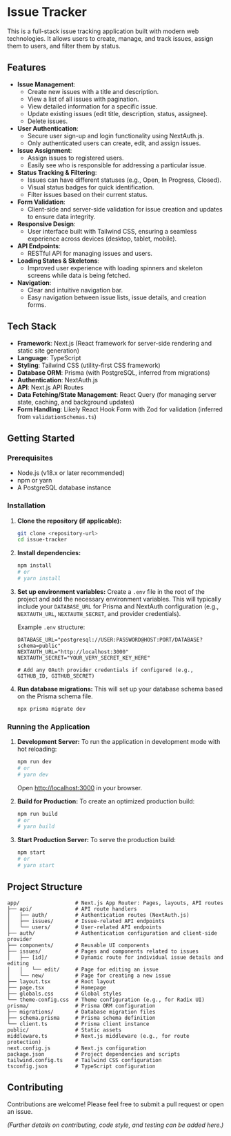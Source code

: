 # Issue Tracker

This is a full-stack issue tracking application built with modern web technologies. It allows users to create, manage, and track issues, assign them to users, and filter them by status.

## Features

- **Issue Management**:
  - Create new issues with a title and description.
  - View a list of all issues with pagination.
  - View detailed information for a specific issue.
  - Update existing issues (edit title, description, status, assignee).
  - Delete issues.
- **User Authentication**:
  - Secure user sign-up and login functionality using NextAuth.js.
  - Only authenticated users can create, edit, and assign issues.
- **Issue Assignment**:
  - Assign issues to registered users.
  - Easily see who is responsible for addressing a particular issue.
- **Status Tracking & Filtering**:
  - Issues can have different statuses (e.g., Open, In Progress, Closed).
  - Visual status badges for quick identification.
  - Filter issues based on their current status.
- **Form Validation**:
  - Client-side and server-side validation for issue creation and updates to ensure data integrity.
- **Responsive Design**:
  - User interface built with Tailwind CSS, ensuring a seamless experience across devices (desktop, tablet, mobile).
- **API Endpoints**:
  - RESTful API for managing issues and users.
- **Loading States & Skeletons**:
  - Improved user experience with loading spinners and skeleton screens while data is being fetched.
- **Navigation**:
  - Clear and intuitive navigation bar.
  - Easy navigation between issue lists, issue details, and creation forms.

## Tech Stack

- **Framework**: Next.js (React framework for server-side rendering and static site generation)
- **Language**: TypeScript
- **Styling**: Tailwind CSS (utility-first CSS framework)
- **Database ORM**: Prisma (with PostgreSQL, inferred from migrations)
- **Authentication**: NextAuth.js
- **API**: Next.js API Routes
- **Data Fetching/State Management**: React Query (for managing server state, caching, and background updates)
- **Form Handling**: Likely React Hook Form with Zod for validation (inferred from `validationSchemas.ts`)

## Getting Started

### Prerequisites

- Node.js (v18.x or later recommended)
- npm or yarn
- A PostgreSQL database instance

### Installation

1.  **Clone the repository (if applicable):**

    ```bash
    git clone <repository-url>
    cd issue-tracker
    ```

2.  **Install dependencies:**

    ```bash
    npm install
    # or
    # yarn install
    ```

3.  **Set up environment variables:**
    Create a `.env` file in the root of the project and add the necessary environment variables. This will typically include your `DATABASE_URL` for Prisma and NextAuth configuration (e.g., `NEXTAUTH_URL`, `NEXTAUTH_SECRET`, and provider credentials).

    Example `.env` structure:

    ```env
    DATABASE_URL="postgresql://USER:PASSWORD@HOST:PORT/DATABASE?schema=public"
    NEXTAUTH_URL="http://localhost:3000"
    NEXTAUTH_SECRET="YOUR_VERY_SECRET_KEY_HERE"

    # Add any OAuth provider credentials if configured (e.g., GITHUB_ID, GITHUB_SECRET)
    ```

4.  **Run database migrations:**
    This will set up your database schema based on the Prisma schema file.
    ```bash
    npx prisma migrate dev
    ```

### Running the Application

1.  **Development Server:**
    To run the application in development mode with hot reloading:

    ```bash
    npm run dev
    # or
    # yarn dev
    ```

    Open [http://localhost:3000](http://localhost:3000) in your browser.

2.  **Build for Production:**
    To create an optimized production build:

    ```bash
    npm run build
    # or
    # yarn build
    ```

3.  **Start Production Server:**
    To serve the production build:
    ```bash
    npm start
    # or
    # yarn start
    ```

## Project Structure

```
app/                  # Next.js App Router: Pages, layouts, API routes
├── api/              # API route handlers
│   ├── auth/         # Authentication routes (NextAuth.js)
│   ├── issues/       # Issue-related API endpoints
│   └── users/        # User-related API endpoints
├── auth/             # Authentication configuration and client-side provider
├── components/       # Reusable UI components
├── issues/           # Pages and components related to issues
│   ├── [id]/         # Dynamic route for individual issue details and editing
│   │   └── edit/     # Page for editing an issue
│   └── new/          # Page for creating a new issue
├── layout.tsx        # Root layout
├── page.tsx          # Homepage
├── globals.css       # Global styles
└── theme-config.css  # Theme configuration (e.g., for Radix UI)
prisma/               # Prisma ORM configuration
├── migrations/       # Database migration files
├── schema.prisma     # Prisma schema definition
└── client.ts         # Prisma client instance
public/               # Static assets
middleware.ts         # Next.js middleware (e.g., for route protection)
next.config.js        # Next.js configuration
package.json          # Project dependencies and scripts
tailwind.config.ts    # Tailwind CSS configuration
tsconfig.json         # TypeScript configuration
```

## Contributing

Contributions are welcome! Please feel free to submit a pull request or open an issue.

_(Further details on contributing, code style, and testing can be added here.)_
